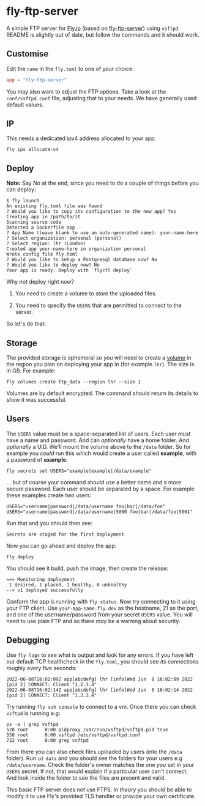 # fly-ftp-server

A simple FTP server for [Fly.io](https://fly.io) (based on [fly-ftp-server](https://github.com/gregmsanderson/fly-ftp-server)) using `vsftpd`. README is slightly out of date, but follow the commands and it should work.

## Customise

Edit the `name` in the `fly.toml` to one of your choice:

```toml
app = "fly-ftp-server"
```

You may also want to adjust the FTP options. Take a look at the `conf/vsftpd.conf` file, adjusting that to your needs. We have generally used default values.

## IP
This needs a dedicated ipv4 address allocated to your app.

```
fly ips allocate-v4
```

## Deploy

**Note:** Say _No_ at the end, since you need to do a couple of things before you can deploy:

```
$ fly launch
An existing fly.toml file was found
? Would you like to copy its configuration to the new app? Yes
Creating app in /path/to/it
Scanning source code
Detected a Dockerfile app
? App Name (leave blank to use an auto-generated name): your-name-here
? Select organization: personal (personal)
? Select region: lhr (London)
Created app your-name-here in organization personal
Wrote config file fly.toml
? Would you like to setup a Postgresql database now? No
? Would you like to deploy now? No
Your app is ready. Deploy with `flyctl deploy`
```

Why _not_ deploy right now?

1. You need to create a volume to store the uploaded files.

2. You need to specify the `USERS` that are permitted to connect to the server.

So let's do that:

## Storage

The provided storage is ephemeral so you will need to create a [volume](https://fly.io/docs/reference/volumes/) in the region you plan on deploying your app in (for example `lhr`). The size is in GB. For example:

```
fly volumes create ftp_data --region lhr --size 1
```

Volumes are by default encrypted. The command should return its details to show it was successful.

## Users

The `USERS` value must be a space-separated list of users. Each user _must_ have a name and password. And can _optionally_ have a home folder. And _optionally_ a UID. We'll mount the volume above to the `/data` folder. So for example you _could_ run this which would create a user called **example**, with a password of **example**:

```
fly secrets set USERS="example|example|/data/example"
```

... but of course your command should use a better name and a more secure password. Each user should be separated by a space. For example these examples create _two_ users:

```
USERS="username|password|/data/username foo|bar|/data/foo"
USERS="username|password|/data/username|5000 foo|bar|/data/foo|5001"
```

Run that and you should then see:

```
Secrets are staged for the first deployment
```

Now you can go ahead and deploy the app:

```
fly deploy
```

You should see it build, push the image, then create the release:

```
==> Monitoring deployment
 1 desired, 1 placed, 1 healthy, 0 unhealthy
--> v1 deployed successfully
```

Conform the app is running with `fly status`. Now try connecting to it using your FTP client. Use `your-app-name.fly.dev` as the hostname, 21 as the port, and one of the username/password from your secret `USERS` value. You will need to use plain FTP and so there _may_ be a warning about security.

## Debugging

Use `fly logs` to see what is output and look for any errors. If you have left our default TCP healthcheck in the `fly.toml`, you should see _its_ connections roughly every five seconds:

```
2022-06-08T16:02:09Z app[abcdefg] lhr [info]Wed Jun  8 16:02:09 2022 [pid 2] CONNECT: Client "1.2.3.4"
2022-06-08T16:02:14Z app[abcdefg] lhr [info]Wed Jun  8 16:02:14 2022 [pid 2] CONNECT: Client "1.2.3.4"
```

Try running `fly ssh console` to connect to a vm. Once there you can check `vsftpd` is running e.g:

```
ps -a | grep vsftpd
528 root      0:00 pidproxy /var/run/vsftpd/vsftpd.pid true
550 root      0:00 vsftpd /etc/vsftpd/vsftpd.conf
722 root      0:00 grep vsftpd
```

From there you can also check files uploaded by users (into the `/data` folder). Run `cd data` and you should see the folders for your users e.g `/data/username`. Check the folder's owner matches the one _you_ set in your `USERS` secret. If not, that would explain if a particular user can't connect. And look inside the folder to see the files are present and valid.

This basic FTP server does not use FTPS. In _theory_ you should be able to modify it to use Fly's provided TLS handler or provide your own certificate.

